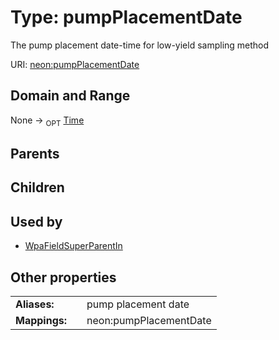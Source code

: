 
# Type: pumpPlacementDate


The pump placement date-time for low-yield sampling method

URI: [neon:pumpPlacementDate](https://data.neonscience.org/pumpPlacementDate)


## Domain and Range

None ->  <sub>OPT</sub> [Time](types/Time.md)

## Parents


## Children


## Used by

 * [WpaFieldSuperParentIn](WpaFieldSuperParentIn.md)

## Other properties

|  |  |  |
| --- | --- | --- |
| **Aliases:** | | pump placement date |
| **Mappings:** | | neon:pumpPlacementDate |


